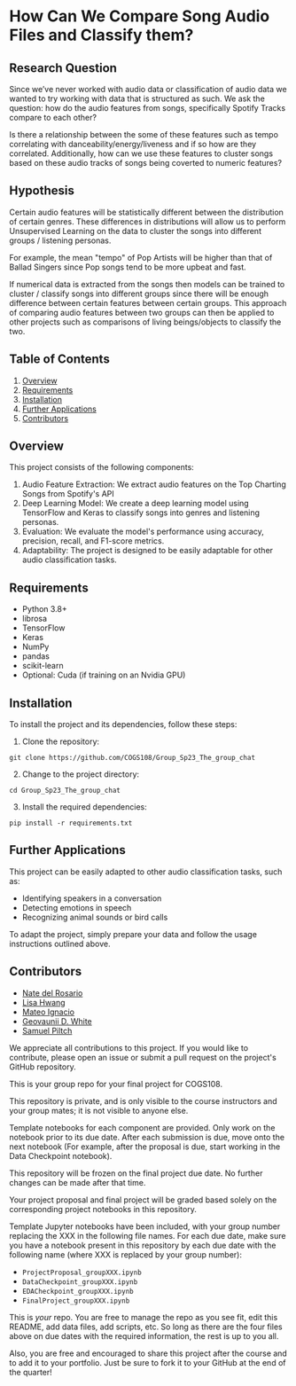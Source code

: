 # How Can We Compare Song Audio Files and Classify them?

## Research Question
Since we’ve never worked with audio data or classification of audio data we wanted to try working with data that is structured as such. 
We ask the question: how do the audio features from songs, specifically Spotify Tracks compare to each other? 

Is there a relationship between the some of these features such as tempo correlating with danceability/energy/liveness and if so how are they correlated. Additionally, how can we use these features to cluster songs based on these audio tracks of songs being coverted to numeric features?

## Hypothesis
Certain audio features will be statistically different between the distribution of certain genres. These differences in distributions will allow us to perform Unsupervised Learning on the data to cluster the songs into different groups / listening personas. 

For example, the mean "tempo" of Pop Artists will be higher than that of Ballad Singers since Pop songs tend to be more upbeat and fast. 

If numerical data is extracted from the songs then models can be trained to cluster / classify songs into different groups since there will be enough difference between certain features between certain groups. This approach of comparing audio features between two groups can then be applied to other projects such as comparisons of living beings/objects to classify the two.

## Table of Contents

1. [Overview](#overview)
2. [Requirements](#requirements)
3. [Installation](#installation)
4. [Further Applications](#further-applications)
5. [Contributors](#contributors)

## Overview

This project consists of the following components:

1. Audio Feature Extraction: We extract audio features on the Top Charting Songs from Spotify's API
2. Deep Learning Model: We create a deep learning model using TensorFlow and Keras to classify songs into genres and listening personas.
3. Evaluation: We evaluate the model's performance using accuracy, precision, recall, and F1-score metrics.
4. Adaptability: The project is designed to be easily adaptable for other audio classification tasks.

## Requirements
- Python 3.8+
- librosa
- TensorFlow
- Keras
- NumPy
- pandas
- scikit-learn
- Optional: Cuda (if training on an Nvidia GPU)

## Installation
To install the project and its dependencies, follow these steps:

1. Clone the repository:

```
git clone https://github.com/COGS108/Group_Sp23_The_group_chat
```

2. Change to the project directory:

```
cd Group_Sp23_The_group_chat
```

3. Install the required dependencies:

```
pip install -r requirements.txt
```

## Further Applications

This project can be easily adapted to other audio classification tasks, such as:

- Identifying speakers in a conversation
- Detecting emotions in speech
- Recognizing animal sounds or bird calls

To adapt the project, simply prepare your data and follow the usage instructions outlined above.

## Contributors

- [Nate del Rosario](https://natdosan.github.io)
- [Lisa Hwang](https://github.com/lisasunhwang)
- [Mateo Ignacio](https://github.com/mjignacio)
- [Geovaunii D. White](https://github.com/geovaunii)
- [Samuel Piltch](https://github.com/samuelpiltch)

We appreciate all contributions to this project. If you would like to contribute, please open an issue or submit a pull request on the project's GitHub repository.

This is your group repo for your final project for COGS108.

This repository is private, and is only visible to the course instructors and your group mates; it is not visible to anyone else.

Template notebooks for each component are provided. Only work on the notebook prior to its due date. After each submission is due, move onto the next notebook (For example, after the proposal is due, start working in the Data Checkpoint notebook). 

This repository will be frozen on the final project due date. No further changes can be made after that time.

Your project proposal and final project will be graded based solely on the corresponding project notebooks in this repository.

Template Jupyter notebooks have been included, with your group number replacing the XXX in the following file names. For each due date, make sure you have a notebook present in this repository by each due date with the following name (where XXX is replaced by your group number):

- `ProjectProposal_groupXXX.ipynb`
- `DataCheckpoint_groupXXX.ipynb`
- `EDACheckpoint_groupXXX.ipynb`
- `FinalProject_groupXXX.ipynb`

This is *your* repo. You are free to manage the repo as you see fit, edit this README, add data files, add scripts, etc. So long as there are the four files above on due dates with the required information, the rest is up to you all. 

Also, you are free and encouraged to share this project after the course and to add it to your portfolio. Just be sure to fork it to your GitHub at the end of the quarter!
